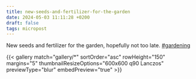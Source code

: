 ```yaml
---
title: new-seeds-and-fertilizer-for-the-garden
date: 2024-05-03 11:11:28 +0200
draft: false
tags: micropost
---
```


New seeds and fertilizer for the garden, hopefully not too late. [#gardening](https://mastodon.bofhers.es/tags/gardening)

{{< gallery match="gallery/*" sortOrder="asc" rowHeight="150" margins="5" thumbnailResizeOptions="600x600 q90 Lanczos" previewType="blur" embedPreview="true" >}}
